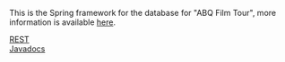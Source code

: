 This is the Spring framework for the database for "ABQ Film Tour", more information is available [here](https://abqfilmtour.github.io/ABQFilmTour/).

[REST](docs/rest/api.md) <br />
[Javadocs](docs/api/index.html)

